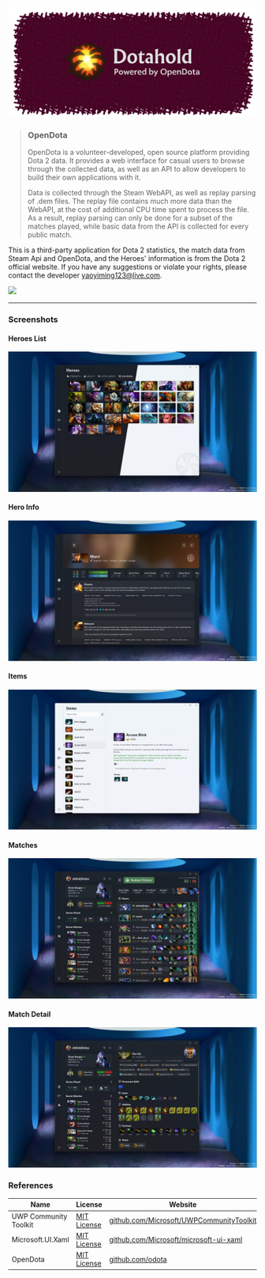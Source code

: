 <img src="Dotahold\Assets\Store\Brand.png">

> ### <b>OpenDota</b>
>
> OpenDota is a volunteer-developed, open source platform providing Dota 2 data. It provides a web interface for casual users to browse through the collected data, as well as an API to allow developers to build their own applications with it.
> 
> Data is collected through the Steam WebAPI, as well as replay parsing of .dem files. The replay file contains much more data than the WebAPI, at the cost of additional CPU time spent to process the file. As a result, replay parsing can only be done for a subset of the matches played, while basic data from the API is collected for every public match.


This is a third-party application for Dota 2 statistics, the match data from Steam Api and OpenDota, and the Heroes' information is from the Dota 2 official website. If you have any suggestions or violate your rights, please contact the developer yaoyiming123@live.com. 

<a href="https://apps.microsoft.com/detail/9nskqn4v8x94?mode=direct">
	<img src="https://get.microsoft.com/images/en-us%20dark.svg" width="200"/>
</a>

---

### Screenshots

#### Heroes List
![1.png](Dotahold/Assets/Store/1.png)

#### Hero Info
![2.png](Dotahold/Assets/Store/2.png)

#### Items
![3.png](Dotahold/Assets/Store/3.png)

#### Matches
![4.png](Dotahold/Assets/Store/4.png)

#### Match Detail
![5.png](Dotahold/Assets/Store/5.png)

### References
| Name | License | Website |
| --- | --- | --- |
| UWP Community Toolkit | [MIT License](https://github.com/Microsoft/UWPCommunityToolkit/blob/master/license.md) | [github.com/Microsoft/UWPCommunityToolkit ](https://github.com/Microsoft/UWPCommunityToolkit) |
| Microsoft.UI.Xaml | [MIT License](https://github.com/microsoft/microsoft-ui-xaml/blob/main/LICENSE) | [github.com/Microsoft/microsoft-ui-xaml](https://github.com/Microsoft/microsoft-ui-xaml) |
| OpenDota | [MIT License](https://github.com/odota/core/blob/master/LICENSE) | [github.com/odota](https://github.com/odota) |
